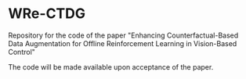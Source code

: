 # WRe-CTDG

Repository for the code of the paper "Enhancing Counterfactual-Based Data Augmentation for Offline Reinforcement Learning in Vision-Based Control"

The code will be made available upon acceptance of the paper.
